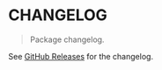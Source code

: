 # CHANGELOG

> Package changelog.

See [GitHub Releases](https://github.com/stdlib-js/blas-ext-base-snansumors/releases) for the changelog.